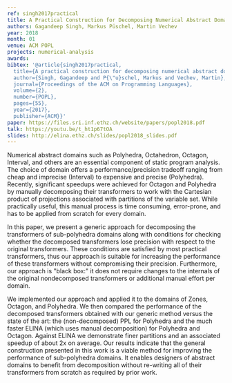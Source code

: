 ```yaml
---
ref: singh2017practical
title: A Practical Construction for Decomposing Numerical Abstract Domains
authors: Gagandeep Singh, Markus Püschel, Martin Vechev
year: 2018
month: 01
venue: ACM POPL
projects: numerical-analysis
awards:
bibtex: '@article{singh2017practical,
  title={A practical construction for decomposing numerical abstract domains},
  author={Singh, Gagandeep and P{\"u}schel, Markus and Vechev, Martin},
  journal={Proceedings of the ACM on Programming Languages},
  volume={2},
  number={POPL},
  pages={55},
  year={2017},
  publisher={ACM}}'
paper: https://files.sri.inf.ethz.ch/website/papers/popl2018.pdf
talk: https://youtu.be/t_ht1p67tOA
slides: http://elina.ethz.ch/slides/popl2018_slides.pdf
---
```


Numerical abstract domains such as Polyhedra, Octahedron, Octagon, Interval, and others are an essential component of static program analysis. The choice of domain offers a performance/precision tradeoff ranging from cheap and imprecise (Interval) to expensive and precise (Polyhedra). Recently, significant speedups were achieved for Octagon and Polyhedra by manually decomposing their transformers to work with the Cartesian product of projections associated with partitions of the variable set. While practically useful, this manual process is time consuming, error-prone, and has to be applied from scratch for every domain.

In this paper, we present a generic approach for decomposing the transformers of sub-polyhedra domains along with conditions for checking whether the decomposed transformers lose precision with respect to the original transformers. These conditions are satisfied by most practical transformers, thus our approach is suitable for increasing the performance of these transformers without compromising their precision. Furthermore, our approach is "black box:" it does not require changes to the internals of the original nondecomposed transformers or additional manual effort per domain.

We implemented our approach and applied it to the domains of Zones, Octagon, and Polyhedra. We then compared the performance of the decomposed transformers obtained with our generic method versus the state of the art: the (non-decomposed) PPL for Polyhedra and the much faster ELINA (which uses manual decomposition) for Polyhedra and Octagon. Against ELINA we demonstrate finer partitions and an associated speedup of about 2x on average. Our results indicate that the general construction presented in this work is a viable method for improving the performance of sub-polyhedra domains. It enables designers of abstract domains to benefit from decomposition without re-writing all of their transformers from scratch as required by prior work.
